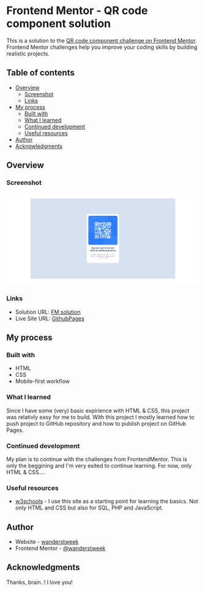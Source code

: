 # Frontend Mentor - QR code component solution

This is a solution to the [QR code component challenge on Frontend Mentor](https://www.frontendmentor.io/challenges/qr-code-component-iux_sIO_H). Frontend Mentor challenges help you improve your coding skills by building realistic projects.

## Table of contents

- [Overview](#overview)
  - [Screenshot](#screenshot)
  - [Links](#links)
- [My process](#my-process)
  - [Built with](#built-with)
  - [What I learned](#what-i-learned)
  - [Continued development](#continued-development)
  - [Useful resources](#useful-resources)
- [Author](#author)
- [Acknowledgments](#acknowledgments)


## Overview

### Screenshot

![](./images/qr_screenshot.png)

### Links

- Solution URL: [FM solution](https://www.frontendmentor.io/solutions/basic-html-and-css-ewAPZFOARc)
- Live Site URL: [GithubPages](https://wanderstweek.github.io/qr-code/)

## My process

### Built with

- HTML
- CSS
- Mobile-first workflow

### What I learned

Since I have some (very) basic expirience with HTML & CSS, this project was relativly easy for me to build. With this project I mostly learned how to push project to GitHub repository and how to publish project on GitHub Pages.


### Continued development

My plan is to continue with the challenges from FrontendMentor. This is only the beggining and I'm very exited to continue learning. For now, only HTML & CSS....


### Useful resources

- [w3schools](https://www.w3schools.com) - I use this site as a starting point for learning the basics. Not only HTML and CSS but also for SQL, PHP and JavaScript.  


## Author

- Website - [wanderstweek](https://wanderstweek.github.io/qr-code/)
- Frontend Mentor - [@wanderstweek](https://www.frontendmentor.io/profile/wanderstweek)


## Acknowledgments

Thanks, brain..! I love you!
